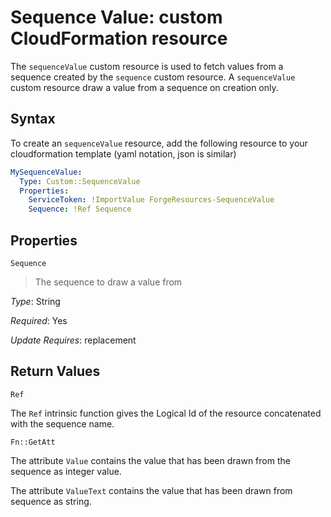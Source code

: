 # Sequence Value: custom CloudFormation resource

The `sequenceValue` custom resource is used to fetch values from a sequence created by the `sequence` custom resource.
A `sequenceValue` custom resource draw a value from a sequence on creation only.

## Syntax

To create an `sequenceValue` resource, add the following resource to your cloudformation
template (yaml notation, json is similar)

```yaml
MySequenceValue:
  Type: Custom::SequenceValue
  Properties:
    ServiceToken: !ImportValue ForgeResources-SequenceValue
    Sequence: !Ref Sequence
```

## Properties

`Sequence`

> The sequence to draw a value from

_Type_: String

_Required_: Yes

_Update Requires_: replacement

## Return Values

`Ref`

The `Ref` intrinsic function gives the Logical Id of the resource concatenated with the sequence name.

`Fn::GetAtt`

The attribute `Value` contains the value that has been drawn from the sequence as integer value.

The attribute `ValueText` contains the value that has been drawn from sequence as string.